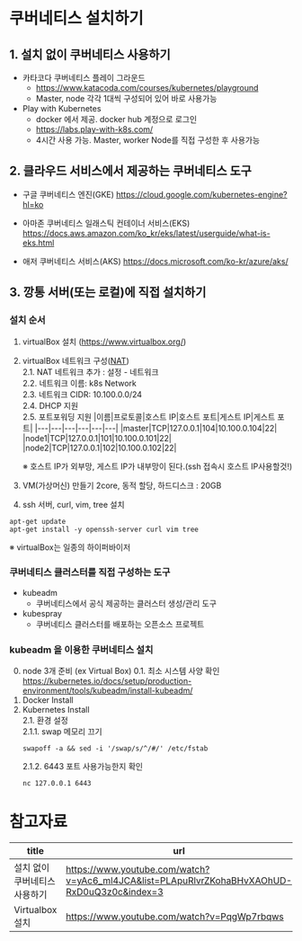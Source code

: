 # 쿠버네티스 설치하기

## 1. 설치 없이 쿠버네티스 사용하기
- 카타코다 쿠버네티스 플레이 그라운드
    - https://www.katacoda.com/courses/kubernetes/playground
    - Master, node 각각 1대씩 구성되어 있어 바로 사용가능
- Play with Kubernetes
    - docker 에서 제공. docker hub 계정으로 로그인
    - https://labs.play-with-k8s.com/
    - 4시간 사용 가능. Master, worker Node를 직접 구성한 후 사용가능

## 2. 클라우드 서비스에서 제공하는 쿠버네티스 도구
- 구글 쿠버네티스 엔진(GKE)
https://cloud.google.com/kubernetes-engine?hl=ko

- 아마존 쿠버네티스 일래스틱 컨테이너 서비스(EKS)
https://docs.aws.amazon.com/ko_kr/eks/latest/userguide/what-is-eks.html

- 애저 쿠버네티스 서비스(AKS)
https://docs.microsoft.com/ko-kr/azure/aks/

## 3. 깡통 서버(또는 로컬)에 직접 설치하기

### 설치 순서
1. virtualBox 설치 (https://www.virtualbox.org/)
2. virtualBox 네트워크 구성([NAT](../네트워크기초/README.md#네트워크-어댑터))  
    2.1. NAT 네트워크 추가 : 설정 - 네트워크  
    2.2. 네트워크 이름: k8s Network  
    2.3. 네트워크 CIDR: 10.100.0.0/24  
    2.4. DHCP 지원  
    2.5. 포트포워딩 지원
    |이름|프로토콜|호스트 IP|호스트 포트|게스트 IP|게스트 포트|
    |---|---|---|---|---|---|
    |master|TCP|127.0.0.1|104|10.100.0.104|22|
    |node1|TCP|127.0.0.1|101|10.100.0.101|22|
    |node2|TCP|127.0.0.1|102|10.100.0.102|22|
    
    ※ 호스트 IP가 외부망, 게스트 IP가 내부망이 된다.(ssh 접속시 호스트 IP사용할것!)
3. VM(가상머신) 만들기
    2core, 동적 할당, 하드디스크 : 20GB
4. ssh 서버, curl, vim, tree 설치
```
apt-get update
apt-get install -y openssh-server curl vim tree
```

※ virtualBox는 일종의 하이퍼바이저

### 쿠버네티스 클러스터를 직접 구성하는 도구
- kubeadm
    - 쿠버네티스에서 공식 제공하는 클러스터 생성/관리 도구
- kubespray
    - 쿠버네티스 클러스터를 배포하는 오픈소스 프로젝트

### kubeadm 을 이용한 쿠버네티스 설치
0. node 3개 준비 (ex Virtual Box)
0.1. 최소 시스템 사양 확인
https://kubernetes.io/docs/setup/production-environment/tools/kubeadm/install-kubeadm/  
1. Docker Install
2. Kubernetes Install   
2.1. 환경 설정  
    2.1.1. swap 메모리 끄기
    ```
    swapoff -a && sed -i '/swap/s/^/#/' /etc/fstab
    ```
    2.1.2. 6443 포트 사용가능한지 확인
    ```
    nc 127.0.0.1 6443
    ```



# 참고자료
|title|url|
|---|---|
|설치 없이 쿠버네티스 사용하기|https://www.youtube.com/watch?v=yAc6_ml4JCA&list=PLApuRlvrZKohaBHvXAOhUD-RxD0uQ3z0c&index=3|
|Virtualbox 설치|https://www.youtube.com/watch?v=PqgWp7rbqws|

